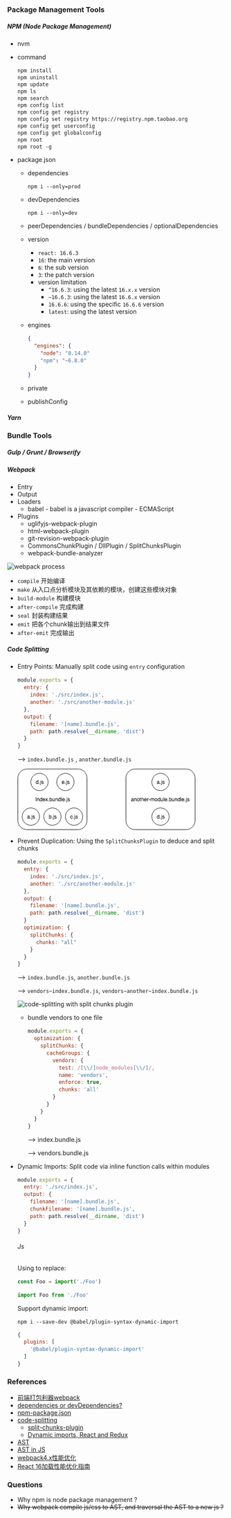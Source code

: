 

### Package Management Tools

##### NPM (Node Package Management)

- nvm

- command

  ```shell
  npm install
  npm uninstall
  npm update
  npm ls
  npm search
  npm config list
  npm config get registry
  npm config set registry https://registry.npm.taobao.org
  npm config get userconfig
  npm config get globalconfig
  npm root
  npm root -g
  ```

- package.json

  - dependencies

    ```shell
    npm i --only=prod
    ```

  - devDependencies

    ```shell
    npm i --only=dev
    ```

  - peerDependencies / bundleDependencies / optionalDependencies

  - version

    -  `react: 16.6.3`
      - `16`: the main version
      - `6`: the sub version
      - `3`: the patch version
    - version limitation
      - `^16.6.3`: using the latest `16.x.x` version
      - `~16.6.3`: using the latest `16.6.x` version
      - `16.6.6`: using the specific `16.6.6` version
      - `latest`: using the latest version

  - engines

    ```json
    {
      "engines": {
        "node": "8.14.0"
        "npm": "~6.8.0"
      }
    }
    ```

  - private

  - publishConfig

##### Yarn

### Bundle Tools

##### Gulp / Grunt / Browserify

##### Webpack

- Entry
- Output
- Loaders
  - babel - babel is a javascript compiler - ECMAScript
- Plugins
  - uglifyjs-webpack-plugin
  - html-webpack-plugin
  - git-revision-webpack-plugin
  - CommonsChunkPlugin / DllPlugin / SplitChunksPlugin 
  - webpack-bundle-analyzer

![webpack process](/Users/xinzhang/Downloads/webpack-process.png)

- `compile` 开始编译
- `make` 从入口点分析模块及其依赖的模块，创建这些模块对象
- `build-module` 构建模块
- `after-compile` 完成构建
- `seal` 封装构建结果
- `emit` 把各个chunk输出到结果文件
- `after-emit` 完成输出

##### Code Splitting

- Entry Points: Manually split code using `entry` configuration

  ```js
  module.exports = {
    entry: {
      index: './src/index.js',
      another: './src/another-module.js'
    },
    output: {
      filename: '[name].bundle.js',
      path: path.resolve(__dirname, 'dist')
    }
  }
  ```

  —> `index.bundle.js` , `another.bundle.js`

  ![code-splitting with entry points](images/CodeSplitting_EntryPoints.png)

- Prevent Duplication: Using the `SplitChunksPlugin` to deduce and split chunks

  ```js
  module.exports = {
    entry: {
      index: './src/index.js',
      another: './src/another-module.js'
    },
    output: {
      filename: '[name].bundle.js',
      path: path.resolve(__dirname, 'dist')
    }
    optimization: {
      splitChunks: {
        chunks: "all"
      }
    }
  }
  ```

  —> `index.bundle.js`, `another.bundle.js` 

  —> `vendors~index.bundle.js`, `vendors~another~index.bundle.js`

  ![code-splitting with split chunks plugin](/Users/xinzhang/Documents/code/doc/reading-notes/devops/images/CodeSplitting_SplitChunksPlugin.png)

  - bundle vendors to one file

    ```js
    module.exports = {
      optimization: {
        splitChunks: {
          cacheGroups: {
            vendors: {
              test: /[\\/]node_modules[\\/]/,
              name: 'vendors',
              enforce: true,
              chunks: 'all'
            }
          }
        }
      }
    }
    ```

    —> index.bundle.js

    —> vendors.bundle.js

- Dynamic Imports: Split code via inline function calls within modules

  ```js
  module.exports = {
  	entry: './src/index.js',
    output: {
      filename: '[name].bundle.js',
      chunkFilename: '[name].bundle.js',
      path: path.resolve(__dirname, 'dist')
    }
  }
  ```

  ###### Js

  Using to replace:

  ```js
  const Foo = import('./Foo')
  ```

  ```js
  import Foo from './Foo'
  ```

  Support dynamic import:

  ```shell
  npm i --save-dev @babel/plugin-syntax-dynamic-import
  ```

  ```js
  {
    plugins: [
      '@babel/plugin-syntax-dynamic-import'
    ]
  }
  ```

  

### References

- [前端打包利器webpack](https://juejin.im/post/5c8d172ce51d4548dc2333d0)
- [dependencies or devDependencies?](https://silvenon.com/blog/dependencies-or-devdependencies)
- [npm-package.json](https://docs.npmjs.com/files/package.json#dependencies)
- [code-splitting](https://webpack.js.org/guides/code-splitting/#bundle-analysis)
  - [split-chunks-plugin](https://webpack.js.org/plugins/split-chunks-plugin/)
  - [Dynamic imports, React and Redux](https://codeburst.io/dynamic-imports-react-and-redux-29f6d2d88d77)
- [AST](https://segmentfault.com/a/1190000016231512)
- [AST in JS](https://juejin.im/post/5c2714fb51882575f560503c)
- [webpack4.x性能优化](https://juejin.im/post/5c5a3a64f265da2d8532b606)
- [React 16加载性能优化指南](https://juejin.im/post/5b506ae0e51d45191a0d4ec9)

### Questions

- Why npm is node package management ?
- ~~Why webpack compile js/css to AST, and traversal the AST to a new js ?~~

